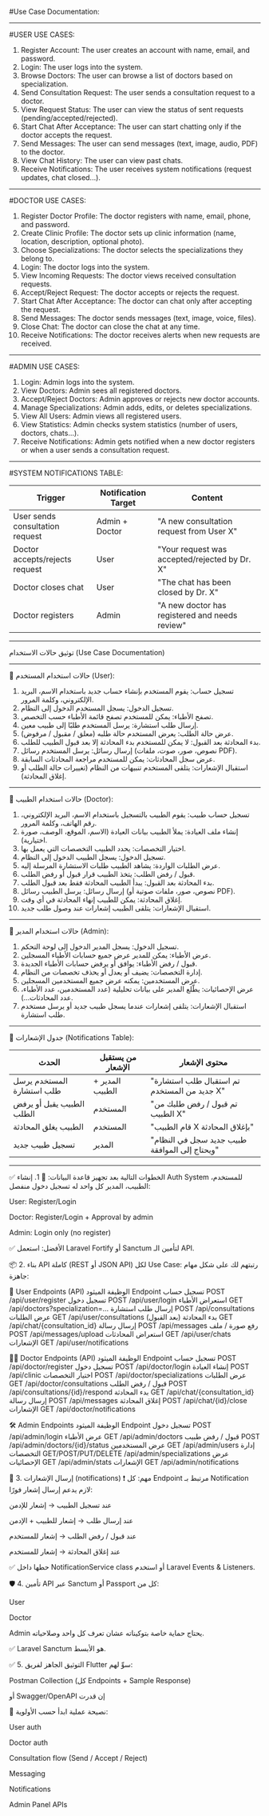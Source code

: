 #Use Case Documentation:

---

#USER USE CASES:

1. Register Account: The user creates an account with name, email, and password.
2. Login: The user logs into the system.
3. Browse Doctors: The user can browse a list of doctors based on specialization.
4. Send Consultation Request: The user sends a consultation request to a doctor.
5. View Request Status: The user can view the status of sent requests (pending/accepted/rejected).
6. Start Chat After Acceptance: The user can start chatting only if the doctor accepts the request.
7. Send Messages: The user can send messages (text, image, audio, PDF) to the doctor.
8. View Chat History: The user can view past chats.
9. Receive Notifications: The user receives system notifications (request updates, chat closed...).

---

#DOCTOR USE CASES:

1. Register Doctor Profile: The doctor registers with name, email, phone, and password.
2. Create Clinic Profile: The doctor sets up clinic information (name, location, description, optional photo).
3. Choose Specializations: The doctor selects the specializations they belong to.
4. Login: The doctor logs into the system.
5. View Incoming Requests: The doctor views received consultation requests.
6. Accept/Reject Request: The doctor accepts or rejects the request.
7. Start Chat After Acceptance: The doctor can chat only after accepting the request.
8. Send Messages: The doctor sends messages (text, image, voice, files).
9. Close Chat: The doctor can close the chat at any time.
10. Receive Notifications: The doctor receives alerts when new requests are received.

---

#ADMIN USE CASES:

1. Login: Admin logs into the system.
2. View Doctors: Admin sees all registered doctors.
3. Accept/Reject Doctors: Admin approves or rejects new doctor accounts.
4. Manage Specializations: Admin adds, edits, or deletes specializations.
5. View All Users: Admin views all registered users.
6. View Statistics: Admin checks system statistics (number of users, doctors, chats...).
7. Receive Notifications: Admin gets notified when a new doctor registers or when a user sends a consultation request.

---

#SYSTEM NOTIFICATIONS TABLE:

| Trigger                         | Notification Target | Content                                        |
| ------------------------------- | ------------------- | ---------------------------------------------- |
| User sends consultation request | Admin + Doctor      | "A new consultation request from User X"       |
| Doctor accepts/rejects request  | User                | "Your request was accepted/rejected by Dr. X"  |
| Doctor closes chat              | User                | "The chat has been closed by Dr. X"            |
| Doctor registers                | Admin               | "A new doctor has registered and needs review" |

---
توثيق حالات الاستخدام (Use Case Documentation)

---

📌 حالات استخدام المستخدم (User):

1. تسجيل حساب: يقوم المستخدم بإنشاء حساب جديد باستخدام الاسم، البريد الإلكتروني، وكلمة المرور.
2. تسجيل الدخول: يسجل المستخدم الدخول إلى النظام.
3. تصفح الأطباء: يمكن للمستخدم تصفح قائمة الأطباء حسب التخصص.
4. إرسال طلب استشارة: يرسل المستخدم طلبًا إلى طبيب معين.
5. عرض حالة الطلب: يعرض المستخدم حالة طلبه (معلق / مقبول / مرفوض).
6. بدء المحادثة بعد القبول: لا يمكن للمستخدم بدء المحادثة إلا بعد قبول الطبيب للطلب.
7. إرسال رسائل: يرسل المستخدم رسائل (نصوص، صور، صوت، ملفات PDF).
8. عرض سجل المحادثات: يمكن للمستخدم مراجعة المحادثات السابقة.
9. استقبال الإشعارات: يتلقى المستخدم تنبيهات من النظام (تغييرات حالة الطلب أو إغلاق المحادثة).

---

📌 حالات استخدام الطبيب (Doctor):

1. تسجيل حساب طبيب: يقوم الطبيب بالتسجيل باستخدام الاسم، البريد الإلكتروني، رقم الهاتف، وكلمة المرور.
2. إنشاء ملف العيادة: يملأ الطبيب بيانات العيادة (الاسم، الموقع، الوصف، صورة اختيارية).
3. اختيار التخصصات: يحدد الطبيب التخصصات التي يعمل بها.
4. تسجيل الدخول: يسجل الطبيب الدخول إلى النظام.
5. عرض الطلبات الواردة: يشاهد الطبيب طلبات الاستشارة المرسلة إليه.
6. قبول / رفض الطلب: يتخذ الطبيب قرار قبول أو رفض الطلب.
7. بدء المحادثة بعد القبول: يبدأ الطبيب المحادثة فقط بعد قبول الطلب.
8. إرسال رسائل: يرسل الطبيب رسائل (نصوص، صور، ملفات صوتية أو PDF).
9. إغلاق المحادثة: يمكن للطبيب إنهاء المحادثة في أي وقت.
10. استقبال الإشعارات: يتلقى الطبيب إشعارات عند وصول طلب جديد.

---

📌 حالات استخدام المدير (Admin):

1. تسجيل الدخول: يسجل المدير الدخول إلى لوحة التحكم.
2. عرض الأطباء: يمكن للمدير عرض جميع حسابات الأطباء المسجلين.
3. قبول / رفض الأطباء: يوافق أو يرفض حسابات الأطباء الجديدة.
4. إدارة التخصصات: يضيف أو يعدل أو يحذف تخصصات من النظام.
5. عرض المستخدمين: يمكنه عرض جميع المستخدمين المسجلين.
6. عرض الإحصائيات: يطّلع المدير على بيانات تحليلية (عدد المستخدمين، عدد الأطباء، عدد المحادثات...).
7. استقبال الإشعارات: يتلقى إشعارات عندما يسجل طبيب جديد أو يرسل مستخدم طلب استشارة.

---

📌 جدول الإشعارات (Notifications Table):

| الحدث                     | من يستقبل الإشعار | محتوى الإشعار                                 |
| ------------------------- | ----------------- | --------------------------------------------- |
| المستخدم يرسل طلب استشارة | المدير + الطبيب   | "تم استقبال طلب استشارة جديد من المستخدم X"   |
| الطبيب يقبل أو يرفض الطلب | المستخدم          | "تم قبول / رفض طلبك من الطبيب X"              |
| الطبيب يغلق المحادثة      | المستخدم          | "قام الطبيب X بإغلاق المحادثة"                |
| تسجيل طبيب جديد           | المدير            | "طبيب جديد سجل في النظام ويحتاج إلى الموافقة" |

---
✅ الخطوات التالية بعد تجهيز قاعدة البيانات:
🔧 1. إنشاء Auth System للمستخدم، الطبيب، المدير
كل واحد له تسجيل دخول منفصل:

User: Register/Login

Doctor: Register/Login + Approval by admin

Admin: Login only (no register)

✅ الأفضل: استعمل Laravel Fortify أو Sanctum لتأمين الـ API.

📦 2. بناء API كاملة (REST أو JSON API) لكل Use Case:
رتبتهم لك على شكل مهام جاهزة:

👤 User Endpoints (API)
الوظيفة	الميثود	Endpoint
تسجيل حساب	POST	/api/user/register
تسجيل دخول	POST	/api/user/login
استعراض الأطباء	GET	/api/doctors?specialization=...
إرسال طلب استشارة	POST	/api/consultations
عرض الطلبات	GET	/api/user/consultations
بدء المحادثة (بعد القبول)	GET	/api/chat/{consultation_id}
إرسال رسالة	POST	/api/messages
رفع صورة / ملف	POST	/api/messages/upload
استعراض المحادثات	GET	/api/user/chats
الإشعارات	GET	/api/user/notifications

🧑‍⚕️ Doctor Endpoints (API)
الوظيفة	الميثود	Endpoint
تسجيل حساب	POST	/api/doctor/register
تسجيل دخول	POST	/api/doctor/login
إنشاء العيادة	POST	/api/clinic
اختيار التخصصات	POST	/api/doctor/specializations
عرض الطلبات	GET	/api/doctor/consultations
قبول / رفض الطلب	POST	/api/consultations/{id}/respond
بدء المحادثة	GET	/api/chat/{consultation_id}
إرسال رسالة	POST	/api/messages
إغلاق المحادثة	POST	/api/chat/{id}/close
الإشعارات	GET	/api/doctor/notifications

🛠️ Admin Endpoints
الوظيفة	الميثود	Endpoint
تسجيل دخول	POST	/api/admin/login
عرض الأطباء	GET	/api/admin/doctors
قبول / رفض طبيب	POST	/api/admin/doctors/{id}/status
عرض المستخدمين	GET	/api/admin/users
إدارة التخصصات	GET/POST/PUT/DELETE	/api/admin/specializations
عرض الإحصائيات	GET	/api/admin/stats
الإشعارات	GET	/api/admin/notifications

📌 3. إرسال الإشعارات (notifications)
❗ مهم: كل Endpoint مرتبط بـ Notification لازم يدعم إرسال إشعار فورًا:

عند تسجيل الطبيب → إشعار للإدمن

عند إرسال طلب → إشعار للطبيب + الإدمن

عند قبول / رفض الطلب → إشعار للمستخدم

عند إغلاق المحادثة → إشعار للمستخدم

✅ حطها داخل NotificationService class أو استخدم Laravel Events & Listeners.

🛡️ 4. تأمين API عبر Sanctum أو Passport
كل من:

User

Doctor

Admin
يحتاج حماية خاصة بتوكيناته عشان تعرف كل واحد وصلاحياته.

✅ Laravel Sanctum هو الأبسط.

✅ 5. التوثيق الجاهز لفريق Flutter
سوِّ لهم:

Postman Collection (كل Endpoints + Sample Response)

أو Swagger/OpenAPI إن قدرت

🧠 نصيحة عملية
ابدأ حسب الأولوية:

User auth

Doctor auth

Consultation flow (Send / Accept / Reject)

Messaging

Notifications

Admin Panel APIs
